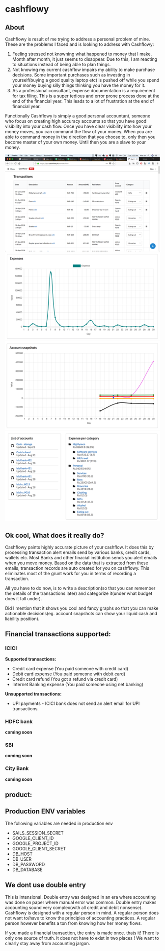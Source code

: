 # cashflowy

## About

Cashflowy is result of me trying to address a personal problem of mine. These are the problems I faced and is looking to address with Cashflowy:
1. Feeling stressed not knowning what happened to money that I make. Month after month, it just seems to disappear. Due to this, I am reacting to situations instead of being able to plan things.
2. Not knowing my current cashflow impairs my ability to make purchase decisions. Some important purchases such as investing in yourself(buying a good quality laptop etc) is pushed off while you spend your money buying silly things thinking you have the money for it. 
3. As a professional consultant, expense documentation is a requirement for tax filing. This is a super tedious and error prone process done at the end of the financial year. This leads to a lot of frustration at the end of financial year. 

Functionally Cashflowy is simply a good personal accountant, someone who focus on creating high accuracy accounts so that you have good visibility into your cash flow. Once you have clear visibility into how your money moves, you can command the flow of your money. When you are able to command money in the direction that you choose to, only then you become master of your own money. Until then you are a slave to your money. 


![Transactions](https://raw.githubusercontent.com/alexjv89/cashflowy/master/assets/images/transactions.png)
![Expense over time](https://raw.githubusercontent.com/alexjv89/cashflowy/master/assets/images/expense_over_time.png)
![State of accounts](https://raw.githubusercontent.com/alexjv89/cashflowy/master/assets/images/state_of_accounts_over_time.png)
![Expense per category/budget](https://raw.githubusercontent.com/alexjv89/cashflowy/master/assets/images/expense_per_category_budget.png)


## Ok cool, What does it really do?
Cashflowy paints highly accurate picture of your cashflow. It does this by processing transaction alert emails send by various banks, credit cards, wallets etc. Most Banks and other finacial institution sends you alert emails when you move money. Based on the data that is extracted from these emails, transaction records are auto created for you on cashflowy. This eliminates most of the grunt work for you in terms of recording a transaction. 

All you have to do now, is to write a description(so that you can remember the details of the transactions later) and categorize it(under what budget does it fall under). 

Did I mention that it shows you cool and fancy graphs so that you can make actionable decisions(eg. account snapshots can show your liquid cash and liability position).

## Financial transactions supported:
### ICICI
**Supported transactions:**
- Credit card expense (You paid someone with credit card)
- Debit card expense (You paid someone with debit card)
- Credit card refund (You got a refund via credit card)
- Internet Banking expense (You paid someone using net banking)


**Unsupported transactions:**
- UPI payments - ICICI bank does not send an alert email for UPI transactions.

### HDFC bank
**coming soon**

### SBI
**coming soon**

### City Bank
**coming soon**


## product:

## Production ENV variables

The following variables are needed in production env
- SAILS_SESSION_SECRET
- GOOGLE_CLIENT_ID
- GOOGLE_PROJECT_ID
- GOOGLE_CLIENT_SECRET
- DB_HOST
- DB_USER
- DB_PASSWORD
- DB_DATABASE


## We dont use double entry
This is intensional. Double entry was designed in an era where accounting was done on paper where manual error was common. Double entry makes accounting sound very complex(with all credit and debit nonsense). Cashflowy is designed with a regular person in mind. A regular person does not want to/have to know the principles of accounting practices. A regular person however benefits a ton from knowing how her money flows. 

If you made a financial transaction, the entry is made once. thats it! There is only one source of truth. It does not have to exist in two places ! We want to clearly stay away from accounting jargon. 